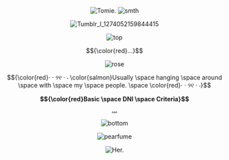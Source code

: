 <div align="center">

![Tomie.](https://files.catbox.moe/z23gxb.png)
![smth](https://watermelon.crd.co/assets/images/gallery22/74944317.gif?v=6332de85)

![Tumblr_l_1274052159844415](https://github.com/user-attachments/assets/7b47cb5f-c7d3-4fa9-8788-f816d9eb48a8)

![top](https://files.catbox.moe/7ca6td.png)

$${\color{red}...}$$

![rose](https://files.catbox.moe/u72eu6.png)

$${\color{red}⋅ ‧ ୨୧ ‧ ⋅ \color{salmon}Usually \space hanging \space around \space with \space my \space people. \space \color{red}⋅ ‧ ୨୧ ‧ ⋅}$$

**$${\color{red}Basic \space DNI \space Criteria}$$** [...](https://dni-criteria.carrd.co/)

![bottom](https://files.catbox.moe/r013k2.png)

<img src="https://komarev.com/ghpvc/?username=pearfume&label=Profile%20views&color=BA1B1D&style=flat" alt="pearfume" /> </p>

![Her.](https://files.catbox.moe/tchqqf.png)

</div>



